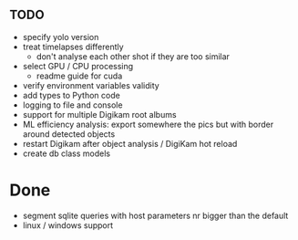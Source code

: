 ## TODO
- specify yolo version
- treat timelapses differently
    - don't analyse each other shot if they are too similar
- select GPU / CPU processing
    - readme guide for cuda
- verify environment variables validity
- add types to Python code
- logging to file and console
- support for multiple Digikam root albums
- ML efficiency analysis: export somewhere the pics but with border around  detected objects
- restart Digikam after object analysis / DigiKam hot reload
- create db class models

# Done
- segment sqlite queries with host parameters nr bigger than the default
- linux / windows support